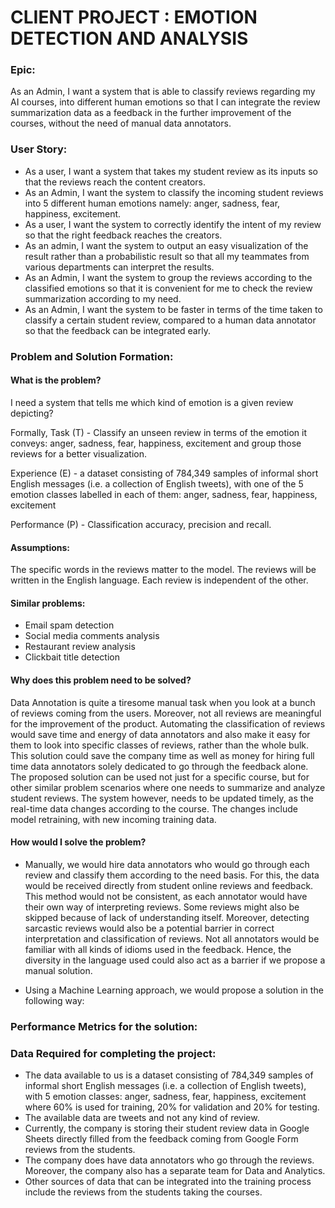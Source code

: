 # **CLIENT PROJECT : EMOTION DETECTION AND ANALYSIS**

### **Epic**:

As an Admin, I want a system that is able to classify reviews regarding my AI courses, into different human emotions so that I can integrate the review summarization data as a feedback in the further improvement of the courses, without the need of manual data annotators.

### **User Story**:

- As a user, I want a system that takes my student review as its inputs so that the reviews reach the content creators.
- As an Admin, I want the system to classify the incoming student reviews into 5 different human emotions namely: anger, sadness, fear, happiness, excitement.
- As a user, I want the system to correctly identify the intent of my review so that the right feedback reaches the creators.
- As an admin, I want the system to output an easy visualization of the result rather than a probabilistic result so that all my teammates from various departments can interpret the results.
- As an Admin, I want the system to group the reviews according to the classified emotions so that it is convenient for me to check the review summarization according to my need.
- As an Admin, I want the system to be faster in terms of the time taken to classify a certain student review, compared to a human data annotator so that the feedback can be integrated early.


### **Problem and Solution Formation**:

#### What is the problem?
I need a system that tells me which kind of emotion is a given review depicting?


Formally, Task (T) - Classify an unseen review in terms of the emotion it conveys: anger, sadness, fear, happiness, excitement and group those reviews for a better visualization.


Experience (E) - a dataset consisting of 784,349 samples of informal short English messages (i.e. a collection of English tweets), with one of the 5 emotion classes labelled in each of them: anger, sadness, fear, happiness, excitement

Performance (P) - Classification accuracy, precision and recall.

#### Assumptions:

The specific words in the reviews matter to the model.
The reviews will be written in the English language.
Each review is independent of the other.


#### Similar problems:
- Email spam detection
- Social media comments analysis
- Restaurant review analysis
- Clickbait title detection

#### Why does this problem need to be solved?
 Data Annotation is quite a tiresome manual task when you look at a bunch of reviews coming from the users. Moreover, not all reviews are meaningful for the improvement of the product. Automating the classification of reviews would save time and energy of data annotators and also make it easy for them to look into specific classes of reviews, rather than the whole bulk.
This solution could save the company time as well as money for hiring full time data annotators solely dedicated to go through the feedback alone.
The proposed solution can be used not just for a specific course, but for other similar problem scenarios where one needs to summarize and analyze student reviews.
The system however, needs to be updated timely, as the real-time data changes according to the course. The changes include model retraining, with new incoming training data.


#### How would I solve the problem?
- Manually, we would hire data annotators who would go through each review and classify them according to the need basis.
For this, the data would be received directly from student online reviews and feedback.
This method would not be consistent, as each annotator would have their own way of interpreting reviews. Some reviews might also be skipped because of lack of understanding itself. Moreover, detecting sarcastic reviews would also be a potential barrier in correct interpretation and classification of reviews. Not all annotators would be familiar with all kinds of idioms used in the feedback. Hence, the diversity in the language used could also act as a barrier if we propose a manual solution.


- Using a Machine Learning approach, we would propose a solution in the following way:



### **Performance Metrics for the solution**:


 ### **Data Required for completing the project**:
- The data available to us is a dataset consisting of 784,349 samples of informal short English messages (i.e. a collection of English tweets), with 5 emotion classes: anger, sadness, fear, happiness, excitement where 60% is used for training, 20% for validation and 20% for testing.
- The available data are tweets and not any kind of review.
- Currently, the company is  storing their student review data in Google Sheets directly filled from the feedback coming from Google Form reviews from the students.
- The company does have data annotators who go through the reviews. Moreover, the company also has a separate team for Data and Analytics.
- Other sources of data that can be integrated into the training process include the reviews from the students taking the courses.
